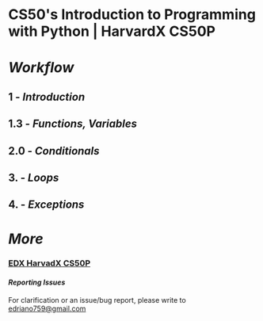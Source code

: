 
# CS50's Introduction to Programming with Python | HarvardX CS50P

# _Workflow_
## 1   - _Introduction_
## 1.3 - _Functions, Variables_
## 2.0 - _Conditionals_
## 3.  - _Loops_
## 4.  - _Exceptions_

# _More_

### [EDX HarvadX CS50P](https://learning.edx.org/course/course-v1:HarvardX+CS50P+Python/home)


#### _Reporting Issues_
For clarification or an issue/bug report, please write to <edriano759@gmail.com> 
